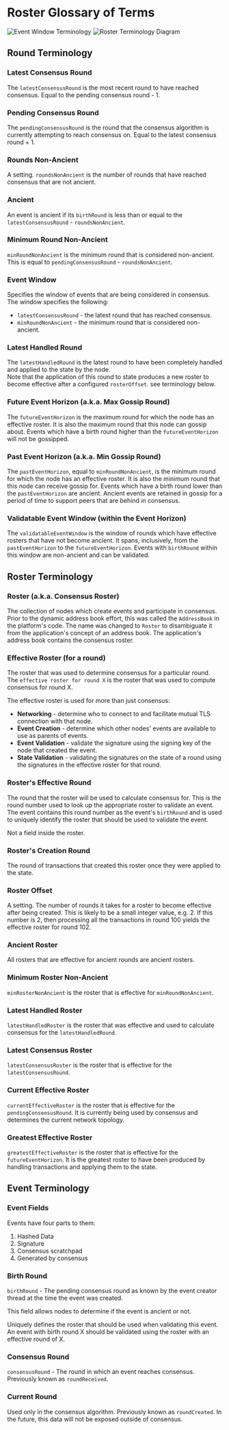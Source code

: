 # Roster Glossary of Terms

![Event Window Terminology](./EventWindowTerminology.drawio.svg)
![Roster Terminology Diagram](./RosterTerminologyDiagram.drawio.svg)

## Round Terminology

### Latest Consensus Round

The `latestConsensusRound` is the most recent round to have reached consensus. Equal to the pending consensus round - 1.

### Pending Consensus Round

The `pendingConsensusRound` is the round that the consensus algorithm is currently attempting to reach consensus on.
Equal to the latest consensus round + 1.

### Rounds Non-Ancient

A setting. `roundsNonAncient` is the number of rounds that have reached consensus that are not ancient.

### Ancient

An event is ancient if its `birthRound` is less than or equal to the `latestConsensusRound` - `roundsNonAncient`.

### Minimum Round Non-Ancient

`minRoundNonAncient` is the minimum round that is considered non-ancient. This is equal to
`pendingConsensusRound` - `roundsNonAncient`.

### Event Window

Specifies the window of events that are being considered in consensus. The window specifies the following:

* `latestConsensusRound` - the latest round that has reached consensus.
* `minRoundNonAncient` - the minimum round that is considered non-ancient.

### Latest Handled Round

The `latestHandledRound` is the latest round to have been completely handled and applied to the state by the node.  
Note that the application of this round to state produces a new roster to become effective after a configured
`rosterOffset`. see terminology below.

### Future Event Horizon (a.k.a. Max Gossip Round)

The `futureEventHorizon` is the maximum round for which the node has an effective roster. It is also the
maximum round that this node can gossip about. Events which have a birth round higher than the `futureEventHorizon`
will not be gossipped.

### Past Event Horizon (a.k.a. Min Gossip Round)

The `pastEventHorizon`, equal to `minRoundNonAncient`, is the minimum round for which the node has an effective roster.
It is also the minimum round that this node can receive gossip for. Events which have a birth round lower than the
`pastEventHorizon` are ancient. Ancient events are retained in gossip for a period of time to support peers that are
behind in consensus.

### Validatable Event Window (within the Event Horizon)

The `validatableEventWindow` is the window of rounds which have effective rosters that have not become ancient. It
spans, inclusively, from the `pastEventHorizon` to the `futureEventHorizon`. Events with `birthRound` within this
window are non-ancient and can be validated.

## Roster Terminology

### Roster (a.k.a. Consensus Roster)

The collection of nodes which create events and participate in consensus. Prior to the dynamic address book effort,
this was called the `AddressBook` in the platform's code. The name was changed to `Roster` to disambiguate it from
the application's concept of an address book. The application's address book contains the consensus roster.

### Effective Roster (for a round)

The roster that was used to determine consensus for a particular round. The `effective roster for round X` is the
roster that was used to compute consensus for round X.

The effective roster is used for more than just consensus:

* **Networking** - determine who to connect to and facilitate mutual TLS connection with that node.
* **Event Creation** - determine which other nodes' events are available to use as parents of events.
* **Event Validation** - validate the signature using the signing key of the node that created the event.
* **State Validation** - validating the signatures on the state of a round using the signatures in the effective
  roster for that round.

### Roster's Effective Round

The round that the roster will be used to calculate consensus for. This is the round number used to look up the
appropriate roster to validate an event. The event contains this round number as the event's `birthRound` and is
used to uniquely identify the roster that should be used to validate the event.

Not a field inside the roster.

### Roster's Creation Round

The round of transactions that created this roster once they were applied to the state.

### Roster Offset

A setting. The number of rounds it takes for a roster to become effective after being created. This is likely to be
a small integer value, e.g. 2. If this number is 2, then processing all the transactions in round 100 yields the
effective roster for round 102.

### Ancient Roster

All rosters that are effective for ancient rounds are ancient rosters.

### Minimum Roster Non-Ancient 

`minRosterNonAncient` is the roster that is effective for `minRoundNonAncient`.

### Latest Handled Roster

`latestHandledRoster` is the roster that was effective and used to calculate consensus for the `latestHandledRound`.

### Latest Consensus Roster

`latestConsensusRoster` is the roster that is effective for the `latestConsensusRound`.

### Current Effective Roster

`currentEffectiveRoster` is the roster that is effective for the `pendingConsensusRound`. It is currently being
used by consensus and determines the current network topology.

### Greatest Effective Roster

`greatestEffectiveRoster` is the roster that is effective for the `futureEventHorizon`. It is the greatest roster
to have been produced by handling transactions and applying them to the state.

## Event Terminology

### Event Fields

Events have four parts to them:

1. Hashed Data
2. Signature
3. Consensus scratchpad
4. Generated by consensus

### Birth Round

`birthRound` - The pending consensus round as known by the event creator thread at the time the event was created.

This field allows nodes to determine if the event is ancient or not.

Uniquely defines the roster that should be used when validating this event. An event with birth round X should be
validated using the roster with an effective round of X.

### Consensus Round

`consensusRound` - The round in which an event reaches consensus. Previously known as `roundReceived`.

### Current Round

Used only in the consensus algorithm. Previously known as `roundCreated`. In the future, this data will
not be exposed outside of consensus.

